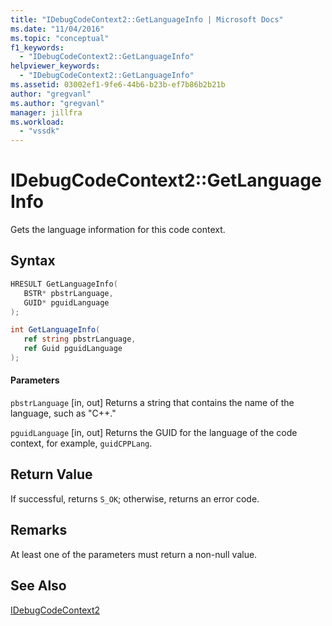 ```yaml
---
title: "IDebugCodeContext2::GetLanguageInfo | Microsoft Docs"
ms.date: "11/04/2016"
ms.topic: "conceptual"
f1_keywords:
  - "IDebugCodeContext2::GetLanguageInfo"
helpviewer_keywords:
  - "IDebugCodeContext2::GetLanguageInfo"
ms.assetid: 03002ef1-9fe6-44b6-b23b-ef7b86b2b21b
author: "gregvanl"
ms.author: "gregvanl"
manager: jillfra
ms.workload:
  - "vssdk"
---
```

# IDebugCodeContext2::GetLanguageInfo
Gets the language information for this code context.

## Syntax

```cpp
HRESULT GetLanguageInfo( 
   BSTR* pbstrLanguage,
   GUID* pguidLanguage
);
```

```csharp
int GetLanguageInfo( 
   ref string pbstrLanguage,
   ref Guid pguidLanguage
);
```

#### Parameters
 `pbstrLanguage`
 [in, out] Returns a string that contains the name of the language, such as "C++."

 `pguidLanguage`
 [in, out] Returns the GUID for the language of the code context, for example, `guidCPPLang`.

## Return Value
 If successful, returns `S_OK`; otherwise, returns an error code.

## Remarks
 At least one of the parameters must return a non-null value.

## See Also
 [IDebugCodeContext2](../../../extensibility/debugger/reference/idebugcodecontext2.md)